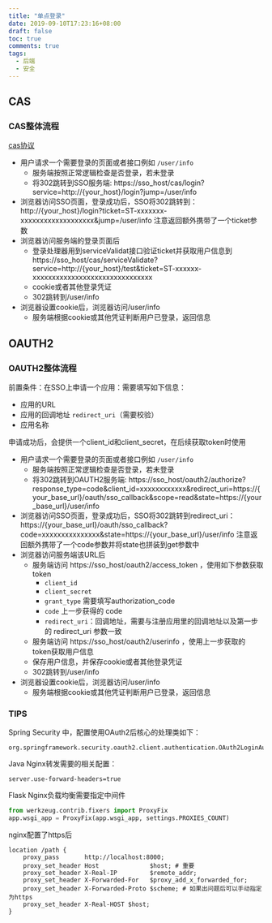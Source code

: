 ```yaml
---
title: "单点登录"
date: 2019-09-10T17:23:16+08:00
draft: false
toc: true
comments: true
tags:
  - 后端
  - 安全
---
```


## CAS

### CAS整体流程

[cas协议](https://sobird.me/cas-protocol-specification.htm)

* 用户请求一个需要登录的页面或者接口例如 `/user/info`
  * 服务端按照正常逻辑检查是否登录，若未登录
  * 将302跳转到SSO服务端: https://sso_host/cas/login?service=http://{your_host}/login?jump=/user/info
* 浏览器访问SSO页面，登录成功后，SSO将302跳转到：http://{your_host}/login?ticket=ST-xxxxxxx-xxxxxxxxxxxxxxxxxxx&jump=/user/info 注意返回额外携带了一个ticket参数
* 浏览器访问服务端的登录页面后
  * 登录处理器用到serviceValidat接口验证ticket并获取用户信息到 https://sso_host/cas/serviceValidate?service=http://{your_host}/test&ticket=ST-xxxxxx-xxxxxxxxxxxxxxxxxxxxxxxxxxxxxxx
  * cookie或者其他登录凭证
  * 302跳转到/user/info
* 浏览器设置cookie后，浏览器访问/user/info
  * 服务端根据cookie或其他凭证判断用户已登录，返回信息

## OAUTH2

### OAUTH2整体流程

前置条件：在SSO上申请一个应用：需要填写如下信息：

* 应用的URL
* 应用的回调地址 `redirect_uri`（需要校验）
* 应用名称

申请成功后，会提供一个client_id和client_secret，在后续获取token时使用

* 用户请求一个需要登录的页面或者接口例如 `/user/info`
  * 服务端按照正常逻辑检查是否登录，若未登录
  * 将302跳转到OAUTH2服务端: https://sso_host/oauth2/authorize?response_type=code&client_id=xxxxxxxxxxxx&redirect_uri=https://{your_base_url}/oauth/sso_callback&scope=read&state=https://{your_base_url}/user/info
* 浏览器访问SSO页面，登录成功后，SSO将302跳转到redirect_uri：https://{your_base_url}/oauth/sso_callback?code=xxxxxxxxxxxxxxx&state=https://{your_base_url}/user/info 注意返回额外携带了一个code参数并将state也拼装到get参数中
* 浏览器访问服务端该URL后
  * 服务端访问 https://sso_host/oauth2/access_token ，使用如下参数获取 token
    * `client_id`
    * `client_secret`
    * `grant_type` 需要填写authorization_code
    * `code` 上一步获得的 code
    * `redirect_uri`：回调地址，需要与注册应用里的回调地址以及第一步的 redirect_uri 参数一致
  * 服务端访问 https://sso_host/oauth2/userinfo ，使用上一步获取的token获取用户信息
  * 保存用户信息，并保存cookie或者其他登录凭证
  * 302跳转到/user/info
* 浏览器设置cookie后，浏览器访问/user/info
  * 服务端根据cookie或其他凭证判断用户已登录，返回信息
  
### TIPS

Spring Security 中，配置使用OAuth2后核心的处理类如下：

```
org.springframework.security.oauth2.client.authentication.OAuth2LoginAuthenticationProvider#authenticate
```

Java Nginx转发需要的相关配置：

```properties
server.use-forward-headers=true
```

Flask Nginx负载均衡需要指定中间件

```python
from werkzeug.contrib.fixers import ProxyFix
app.wsgi_app = ProxyFix(app.wsgi_app, settings.PROXIES_COUNT)
```

nginx配置了https后

```
location /path {
    proxy_pass       http://localhost:8000;
    proxy_set_header Host              $host; # 重要
    proxy_set_header X-Real-IP         $remote_addr;
    proxy_set_header X-Forwarded-For   $proxy_add_x_forwarded_for;
    proxy_set_header X-Forwarded-Proto $scheme; # 如果出问题后可以手动指定为https
    proxy_set_header X-Real-HOST $host;
}
```
